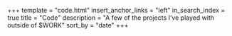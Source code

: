 +++
template = "code.html"
insert_anchor_links = "left"
in_search_index = true
title = "Code"
description = "A few of the projects I’ve played with outside of $WORK"
sort_by = "date"
+++
